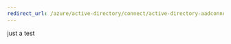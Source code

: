 ```yaml
---
redirect_url: /azure/active-directory/connect/active-directory-aadconnect-azure-adfs
---
```

just a test

